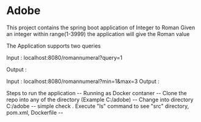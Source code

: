 # Adobe
This project contains the spring boot application of Integer to Roman 
Given an integer within range(1-3999) the application will give the Roman value 


The Application supports two queries 

Input : localhost:8080/romannumeral?query=1

Output :


Input : localhost:8080/romannumeral?min=1&max=3
Output :



Steps to run the application 
-- Running as Docker contaner 
        -- Clone the repo into any of the directory (Example C:/adobe)
        -- Change into directory C:/adobe
        -- simple check . Execute "ls" command to see "src" directory, pom.xml, Dockerfile
        --  
